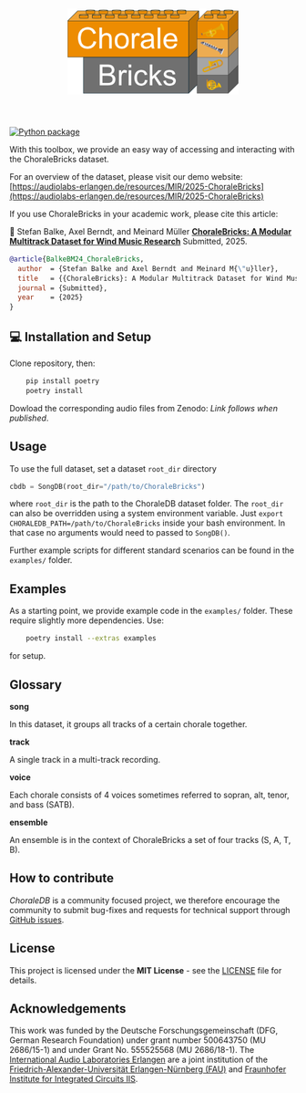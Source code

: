<h1 align="center">
<img src="https://raw.githubusercontent.com/stefan-balke/choralebricks/main/docs/img/logo_cb.png" width="300">
</h1><br>

[![Python package](https://github.com/stefan-balke/choralebricks/actions/workflows/python-package.yml/badge.svg)](https://github.com/stefan-balke/choralebricks/actions/workflows/python-package.yml)

With this toolbox, we provide an easy way of accessing and interacting with the ChoraleBricks dataset.

For an overview of the dataset, please visit our demo website: [https://audiolabs-erlangen.de/resources/MIR/2025-ChoraleBricks](https://audiolabs-erlangen.de/resources/MIR/2025-ChoraleBricks)

If you use ChoraleBricks in your academic work, please cite this article:

:blue_book: Stefan Balke, Axel Berndt, and Meinard Müller
[**ChoraleBricks: A Modular Multitrack Dataset for Wind Music Research**](#)
Submitted, 2025.


```bibtex
@article{BalkeBM24_ChoraleBricks,
  author  = {Stefan Balke and Axel Berndt and Meinard M{\"u}ller},
  title   = {{ChoraleBricks}: A Modular Multitrack Dataset for Wind Music Research},
  journal = {Submitted},
  year    = {2025}
}
```

## :computer: Installation and Setup

Clone repository, then:

```bash
    pip install poetry
    poetry install
```

Dowload the corresponding audio files from Zenodo: *Link follows when published*.

## Usage

To use the full dataset, set a dataset `root_dir` directory

```python
cbdb = SongDB(root_dir="/path/to/ChoraleBricks")
```

where `root_dir` is the path to the ChoraleDB dataset folder.
The `root_dir` can also be overridden using a system environment variable.
Just ```export CHORALEDB_PATH=/path/to/ChoraleBricks``` inside your bash environment.
In that case no arguments would need to passed to `SongDB()`.

Further example scripts for different standard scenarios can be found in the `examples/` folder.

## Examples

As a starting point, we provide example code in the `examples/` folder.
These require slightly more dependencies. Use:
```bash
    poetry install --extras examples
```
for setup.

## Glossary

**song**

In this dataset, it groups all tracks of a certain chorale together.

**track**

A single track in a multi-track recording.

**voice**

Each chorale consists of 4 voices sometimes referred to sopran, alt, tenor, and bass (SATB).

**ensemble**

An ensemble is in the context of ChoraleBricks a set of four tracks (S, A, T, B).

## How to contribute

_ChoraleDB_ is a community focused project, we therefore encourage the community to submit bug-fixes and requests for technical support through [GitHub issues](https://github.com/stefan-balke/choralebricks/issues/new).

## License

This project is licensed under the **MIT License** - see the [LICENSE](./LICENSE) file for details.

## Acknowledgements

This work was funded by the Deutsche Forschungsgemeinschaft (DFG, German Research Foundation) under grant number 500643750 (MU 2686/15-1) and under Grant No. 555525568 (MU 2686/18-1).
The [International Audio Laboratories Erlangen](https://audiolabs-erlangen.de) are a joint institution of the [Friedrich-Alexander-Universität Erlangen-Nürnberg (FAU)](https://www.fau.eu) and [Fraunhofer Institute for Integrated Circuits IIS](https://www.iis.fraunhofer.de/en.html).
